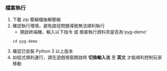 ### 檔案執行  
1. 下載 zip 壓縮檔後解壓縮
2. 確認執行環境，避免路徑問題導致無法順利執行  
   - 開啟終端機，輸入以下指令 或 檢查執行資料夾是否為'pyg-demo'  
   ```
   cd pyg-demo
   ```
3. 確認已安裝 Python 3 以上版本
4. 如程式順利運行，請在遊戲視窗開啟時 **切換輸入法** 至 **英文** 才能順利控制玩家移動
